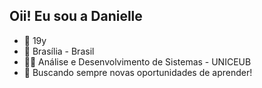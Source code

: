 ## Oii! Eu sou a Danielle 

- 🌸 19y 
- 📍 Brasília - Brasil
- 👩‍🎓 Análise e Desenvolvimento de Sistemas - UNICEUB 
- 💜 Buscando sempre novas oportunidades de aprender!
